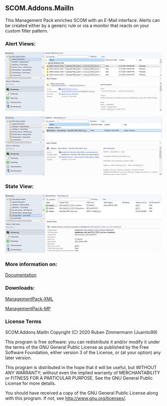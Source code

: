 ## SCOM.Addons.MailIn
 This Management Pack enriches SCOM with an E-Mail interface. Alerts can be created either by a generic rule or via a monitor that reacts on your custom filter pattern.



### Alert Views:
![GenercMail_Alerts](https://raw.githubusercontent.com/Juanito99/SCOM.Addons.MailIn/master/PicturesForGitWebSite/GenericMailAlerts.png)

![MailItem_Alerts](https://raw.githubusercontent.com/Juanito99/SCOM.Addons.MailIn/master/PicturesForGitWebSite/MailItemAlerts.png)



### State View:
![CustomMailFiler_Monitors](https://raw.githubusercontent.com/Juanito99/SCOM.Addons.MailIn/master/PicturesForGitWebSite/CustomMailFilterMonitors.png)




### More information on:
[Documentation](https://github.com/Juanito99/SCOM.Addons.MailIn/blob/master/Documentation/SCOMAddonsMailIn.pdf)


### Downloads:

[ManagementPack-XML](https://github.com/Juanito99/Windows.Server.Webservice.BasicWatcher/blob/master/Windows.Server.Webservice.BasicWatcher/bin/Debug/Windows.Server.Webservice.BasicWatcher.xml) 

[ManagementPack-MP](https://github.com/Juanito99/Windows.Server.Webservice.BasicWatcher/blob/master/Windows.Server.Webservice.BasicWatcher/bin/Debug/Windows.Server.Webservice.BasicWatcher.mpb) 






### License Terms

SCOM.Addons.MailIn
Copyright (C) 2020 Ruben Zimmermann (Juanito99)

This program is free software: you can redistribute it and/or modify
it under the terms of the GNU General Public License as published by
the Free Software Foundation, either version 3 of the License, or
(at your option) any later version.

This program is distributed in the hope that it will be useful,
but WITHOUT ANY WARRANTY; without even the implied warranty of
MERCHANTABILITY or FITNESS FOR A PARTICULAR PURPOSE.  See the
GNU General Public License for more details.

You should have received a copy of the GNU General Public License
along with this program.  If not, see <http://www.gnu.org/licenses/>.